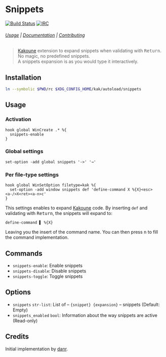 # Snippets

[![Build Status][Badge]][Travis]
[![IRC][IRC Badge]][IRC]

###### [Usage](#usage) | [Documentation](#commands) | [Contributing](CONTRIBUTING)

> [Kakoune] extension to expand snippets when validating with <kbd>Return</kbd>.  
> No magic, no predefined snippets.  
> A snippets expansion is as you would type it interactively.  

## Installation

``` sh
ln --symbolic $PWD/rc $XDG_CONFIG_HOME/kak/autoload/snippets
```

## Usage

### Activation

``` kak
hook global WinCreate .* %{
  snippets-enable
}
```

### Global settings

``` kak
set-option -add global snippets '->' '→'
```

### Per file-type settings

``` kak
hook global WinSetOption filetype=kak %{
  set-option -add window snippets def 'define-command X %{X}<esc><a-/>X<ret><a-n>c'
}
```

This settings enables to expand [Kakoune] code.
By inserting `def` and validating with <kbd>Return</kbd>,
the snippets will expand to:

``` kak
define-command ▌ %{X}
```

Leaving you the insert of the command name.
You can then press <kbd>n</kbd> to fill the command implementation.

## Commands

- `snippets-enable`: Enable snippets
- `snippets-disable`: Disable snippets
- `snippets-toggle`: Toggle snippets

## Options

- `snippets` `str-list`: List of – `{snippet} {expansion}` – snippets (Default: Empty)
- `snippets_enabled` `bool`: Information about the way snippets are active (Read-only)

## Credits

Initial implementation by [danr].

[Kakoune]: http://kakoune.org
[Travis]: https://travis-ci.org/alexherbo2/snippets.kak
[Badge]: https://travis-ci.org/alexherbo2/snippets.kak.svg
[IRC]: https://webchat.freenode.net?channels=kakoune
[IRC Badge]: https://img.shields.io/badge/IRC-%23kakoune-blue.svg
[danr]: https://github.com/danr
